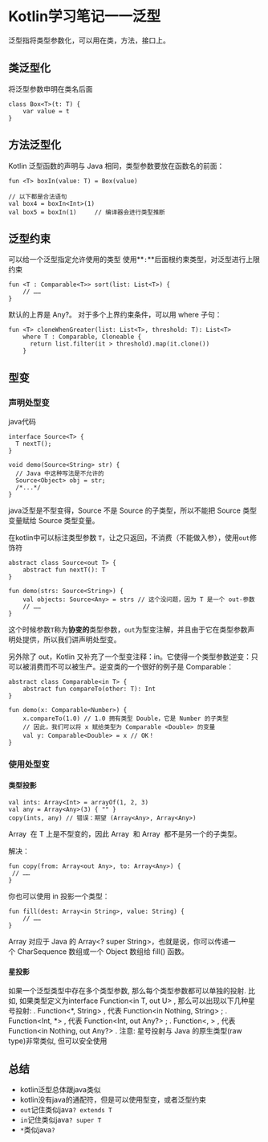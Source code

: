 # Kotlin学习笔记一一泛型
泛型指将类型参数化，可以用在类，方法，接口上。

## 类泛型化
将泛型参数申明在类名后面
```
class Box<T>(t: T) {
    var value = t
}
```
## 方法泛型化
Kotlin 泛型函数的声明与 Java 相同，类型参数要放在函数名的前面：

```
fun <T> boxIn(value: T) = Box(value)

// 以下都是合法语句
val box4 = boxIn<Int>(1)
val box5 = boxIn(1)     // 编译器会进行类型推断
```

## 泛型约束
可以给一个泛型指定允许使用的类型
使用**`:`**后面根约束类型，对泛型进行上限约束

```
fun <T : Comparable<T>> sort(list: List<T>) {
    // ……
}
```
默认的上界是 Any?。
对于多个上界约束条件，可以用 where 子句：

```
fun <T> cloneWhenGreater(list: List<T>, threshold: T): List<T>
    where T : Comparable, Cloneable {
      return list.filter(it > threshold).map(it.clone())
    }
```
## 型变

### 声明处型变

java代码

```
interface Source<T> {
  T nextT();
}

void demo(Source<String> str) {
  // Java 中这种写法是不允许的
  Source<Object> obj = str;
  /*...*/
}
```
java泛型是不型变得，Source<String> 不是 Source<Object> 的子类型，所以不能把 Source<String> 类型变量赋给 Source<Object> 类型变量。

在kotlin中可以标注类型参数	`T`，让之只返回，不消费（不能做入参），使用`out`修饰符

```
abstract class Source<out T> {
    abstract fun nextT(): T
}

fun demo(strs: Source<String>) {
    val objects: Source<Any> = strs // 这个没问题，因为 T 是一个 out-参数
    // ……
}
```
这个时候参数`T`称为**协变的**类型参数，`out`为型变注解，并且由于它在类型参数声明处提供，所以我们讲声明处型变。

另外除了 out，Kotlin 又补充了一个型变注释：in。它使得一个类型参数逆变：只可以被消费而不可以被生产。逆变类的一个很好的例子是 Comparable：

```
abstract class Comparable<in T> {
    abstract fun compareTo(other: T): Int
}

fun demo(x: Comparable<Number>) {
    x.compareTo(1.0) // 1.0 拥有类型 Double，它是 Number 的子类型
    // 因此，我们可以将 x 赋给类型为 Comparable <Double> 的变量
    val y: Comparable<Double> = x // OK！
}
```

### 使用处型变

#### 类型投影

```
val ints: Array<Int> = arrayOf(1, 2, 3)
val any = Array<Any>(3) { "" } 
copy(ints, any) // 错误：期望 (Array<Any>, Array<Any>)
```
Array <T> 在 T 上是不型变的，因此 Array <Int> 和 Array <Any> 都不是另一个的子类型。

解决：

```
fun copy(from: Array<out Any>, to: Array<Any>) {
 // ……
}
```

你也可以使用 in 投影一个类型：

```
fun fill(dest: Array<in String>, value: String) {
    // ……
}
```
Array<in String> 对应于 Java 的 Array<? super String>，也就是说，你可以传递一个 CharSequence 数组或一个 Object 数组给 fill() 函数。

#### 星投影

如果一个泛型类型中存在多个类型参数, 那么每个类型参数都可以单独的投射. 比如, 如果类型定义为interface Function<in T, out U> , 那么可以出现以下几种星号投射:
	.	Function<*, String> , 代表 Function<in Nothing, String> ;
	.	Function<Int, *> , 代表 Function<Int, out Any?> ;
	.	Function<, > , 代表 Function<in Nothing, out Any?> .
注意: 星号投射与 Java 的原生类型(raw type)非常类似, 但可以安全使用


## 总结
 
 - kotlin泛型总体跟java类似
 - kotlin没有java的通配符，但是可以使用型变，或者泛型约束
 - `out`记住类似java`? extends T`
 - `in`记住类似java`? super T`
 - `*`类似java`?`



  

